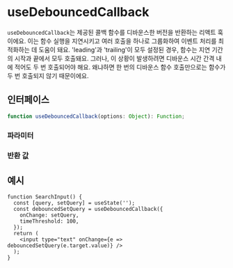 # useDebouncedCallback

`useDebouncedCallback`는 제공된 콜백 함수를 디바운스한 버전을 반환하는 리액트 훅이에요. 이는 함수 실행을 지연시키고 여러 호출을 하나로 그룹화하여 이벤트 처리를 최적화하는 데 도움이 돼요. 'leading'과 'trailing'이 모두 설정된 경우, 함수는 지연 기간의 시작과 끝에서 모두 호출돼요. 그러나, 이 상황이 발생하려면 디바운스 시간 간격 내에 적어도 두 번 호출되어야 해요. 왜냐하면 한 번의 디바운스 함수 호출만으로는 함수가 두 번 호출되지 않기 때문이에요.

## 인터페이스

```ts
function useDebouncedCallback(options: Object): Function;
```

### 파라미터

<Interface
  required
  name="options"
  type="Object"
  description="옵션 객체예요."
  :nested="[
    {
      name: 'options.onChange',
      type: 'Function',
      required: true,
      description: '디바운스할 콜백 함수예요.',
    },
    {
      name: 'options.timeThreshold',
      type: 'number',
      required: true,
      description:
        '함수 실행을 지연시킬 밀리세컨드 시간이에요.',
    },
    {
      name: 'options.leading',
      type: 'boolean',
      required: false,
      defaultValue: 'false',
      description:
        '만약 <code>true</code>이면, 함수는 시퀀스의 시작에 호출돼요.',
    },
    {
      name: 'options.trailing',
      type: 'boolean',
      required: false,
      defaultValue: 'true',
      description:
        '만약 <code>true</code>이면, 함수는 시퀀스의 끝에 호출돼요.',
    },
  ]"
/>

### 반환 값

<Interface
  name=""
  type="Function"
  description="콜백 호출을 지연시키는 디바운스 함수예요."
/>

## 예시

```tsx
function SearchInput() {
  const [query, setQuery] = useState('');
  const debouncedSetQuery = useDebouncedCallback({
    onChange: setQuery,
    timeThreshold: 100,
  });
  return (
    <input type="text" onChange={e => debouncedSetQuery(e.target.value)} />
  );
}
```
